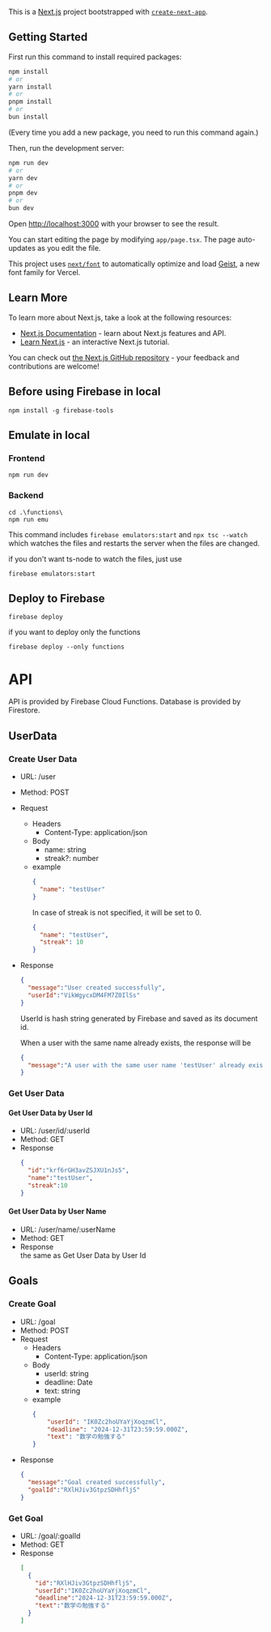 This is a [Next.js](https://nextjs.org) project bootstrapped with [`create-next-app`](https://nextjs.org/docs/app/api-reference/cli/create-next-app).

## Getting Started
First run this command to install required packages:

```bash
npm install
# or
yarn install
# or
pnpm install
# or
bun install
```
(Every time you add a new package, you need to run this command again.)

Then, run the development server:

```bash
npm run dev
# or
yarn dev
# or
pnpm dev
# or
bun dev
```

Open [http://localhost:3000](http://localhost:3000) with your browser to see the result.

You can start editing the page by modifying `app/page.tsx`. The page auto-updates as you edit the file.

This project uses [`next/font`](https://nextjs.org/docs/app/building-your-application/optimizing/fonts) to automatically optimize and load [Geist](https://vercel.com/font), a new font family for Vercel.

## Learn More

To learn more about Next.js, take a look at the following resources:

- [Next.js Documentation](https://nextjs.org/docs) - learn about Next.js features and API.
- [Learn Next.js](https://nextjs.org/learn) - an interactive Next.js tutorial.

You can check out [the Next.js GitHub repository](https://github.com/vercel/next.js) - your feedback and contributions are welcome!

## Before using Firebase in local
```
npm install -g firebase-tools
```

## Emulate in local
### Frontend
```
npm run dev
```

### Backend
```
cd .\functions\
npm run emu
```
This command includes `firebase emulators:start` and `npx tsc --watch` which watches the files and restarts the server when the files are changed.

if you don't want ts-node to watch the files, just use
```
firebase emulators:start
```

## Deploy to Firebase
```
firebase deploy
```
if you want to deploy only the functions
```
firebase deploy --only functions
```

# API
API is provided by Firebase Cloud Functions. Database is provided by Firestore.
## UserData
### Create User Data
- URL: /user
- Method: POST
- Request
  - Headers
    - Content-Type: application/json
  - Body
    - name: string
    - streak?: number
  - example
    ```json
    {
      "name": "testUser"
    }
    ```
    In case of streak is not specified, it will be set to 0.
    ```json
    {
      "name": "testUser",
      "streak": 10
    }
    ```

- Response
  ```json
  {
    "message":"User created successfully",
    "userId":"VikWgycxDM4FM7Z0IlSs"
  }
  ```
  UserId is hash string generated by Firebase and saved as its document id.

  When a user with the same name already exists, the response will be
  ```json
  {
    "message":"A user with the same user name 'testUser' already exists"
  }
  ```

### Get User Data
#### Get User Data by User Id
- URL: /user/id/:userId
- Method: GET
- Response
  ```json
  {
    "id":"krf6rGH3avZSJXU1nJs5",
    "name":"testUser",
    "streak":10
  }
  ```

#### Get User Data by User Name
- URL: /user/name/:userName
- Method: GET
- Response  
the same as Get User Data by User Id

## Goals
### Create Goal
- URL: /goal
- Method: POST
- Request
  - Headers
    - Content-Type: application/json
  - Body
    - userId: string
    - deadline: Date
    - text: string
  - example
    ```json
    {
        "userId": "IK0Zc2hoUYaYjXoqzmCl",
        "deadline": "2024-12-31T23:59:59.000Z",
        "text": "数学の勉強する"
    }
    ```
- Response
  ```json
  {
    "message":"Goal created successfully",
    "goalId":"RXlHJiv3GtpzSDHhfljS"
  }
  ```

### Get Goal
- URL: /goal/:goalId
- Method: GET
- Response
  ```json
  [
    {
      "id":"RXlHJiv3GtpzSDHhfljS",
      "userId":"IK0Zc2hoUYaYjXoqzmCl",
      "deadline":"2024-12-31T23:59:59.000Z",
      "text":"数学の勉強する"
    }
  ]
  ```

